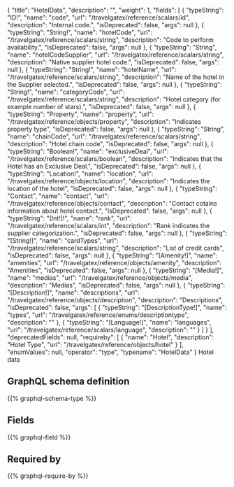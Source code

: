 {
  "title": "HotelData",
  "description": "",
  "weight": 1,
  "fields": [
    {
      "typeString": "ID!",
      "name": "code",
      "url": "/travelgatex/reference/scalars/id",
      "description": "Internal code.",
      "isDeprecated": false,
      "args": null
    },
    {
      "typeString": "String!",
      "name": "hotelCode",
      "url": "/travelgatex/reference/scalars/string",
      "description": "Code to perform availability.",
      "isDeprecated": false,
      "args": null
    },
    {
      "typeString": "String",
      "name": "hotelCodeSupplier",
      "url": "/travelgatex/reference/scalars/string",
      "description": "Native supplier hotel code.",
      "isDeprecated": false,
      "args": null
    },
    {
      "typeString": "String!",
      "name": "hotelName",
      "url": "/travelgatex/reference/scalars/string",
      "description": "Name of the hotel in the Supplier selected.",
      "isDeprecated": false,
      "args": null
    },
    {
      "typeString": "String!",
      "name": "categoryCode",
      "url": "/travelgatex/reference/scalars/string",
      "description": "Hotel category (for example number of stars).",
      "isDeprecated": false,
      "args": null
    },
    {
      "typeString": "Property",
      "name": "property",
      "url": "/travelgatex/reference/objects/property",
      "description": "Indicates property type",
      "isDeprecated": false,
      "args": null
    },
    {
      "typeString": "String",
      "name": "chainCode",
      "url": "/travelgatex/reference/scalars/string",
      "description": "Hotel chain code",
      "isDeprecated": false,
      "args": null
    },
    {
      "typeString": "Boolean!",
      "name": "exclusiveDeal",
      "url": "/travelgatex/reference/scalars/boolean",
      "description": "Indicates that the Hotel has an Exclusive Deal.",
      "isDeprecated": false,
      "args": null
    },
    {
      "typeString": "Location!",
      "name": "location",
      "url": "/travelgatex/reference/objects/location",
      "description": "Indicates the location of the hotel",
      "isDeprecated": false,
      "args": null
    },
    {
      "typeString": "Contact",
      "name": "contact",
      "url": "/travelgatex/reference/objects/contact",
      "description": "Contact cotains information about hotel contact.",
      "isDeprecated": false,
      "args": null
    },
    {
      "typeString": "[Int!]!",
      "name": "rank",
      "url": "/travelgatex/reference/scalars/int",
      "description": "Rank indicates the supplier categorization.",
      "isDeprecated": false,
      "args": null
    },
    {
      "typeString": "[String!]",
      "name": "cardTypes",
      "url": "/travelgatex/reference/scalars/string",
      "description": "List of credit cards",
      "isDeprecated": false,
      "args": null
    },
    {
      "typeString": "[Amenity!]",
      "name": "amenities",
      "url": "/travelgatex/reference/objects/amenity",
      "description": "Amenities",
      "isDeprecated": false,
      "args": null
    },
    {
      "typeString": "[Media!]",
      "name": "medias",
      "url": "/travelgatex/reference/objects/media",
      "description": "Medias",
      "isDeprecated": false,
      "args": null
    },
    {
      "typeString": "[Description!]",
      "name": "descriptions",
      "url": "/travelgatex/reference/objects/description",
      "description": "Descriptions",
      "isDeprecated": false,
      "args": [
        {
          "typeString": "[DescriptionType!]",
          "name": "types",
          "url": "/travelgatex/reference/enums/descriptiontype",
          "description": ""
        },
        {
          "typeString": "[Language!]",
          "name": "languages",
          "url": "/travelgatex/reference/scalars/language",
          "description": ""
        }
      ]
    }
  ],
  "deprecatedFields": null,
  "requireby": [
    {
      "name": "Hotel",
      "description": "Hotel Type",
      "url": "/travelgatex/reference/objects/hotel"
    }
  ],
  "enumValues": null,
  "operator": "type",
  "typename": "HotelData"
}
Hotel data
## GraphQL schema definition

{{% graphql-schema-type %}}

## Fields

{{% graphql-field %}}

## Required by

{{% graphql-require-by %}}
